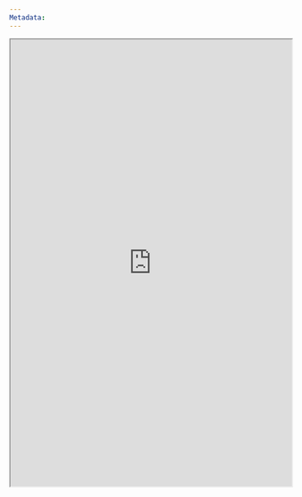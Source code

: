 ```yaml
---
Metadata:
---
```



<iframe
    height = 800
    width = 100%
    padding = 0 0
    margins = 0 0
    src="http://dmheroes.com"></iframe>